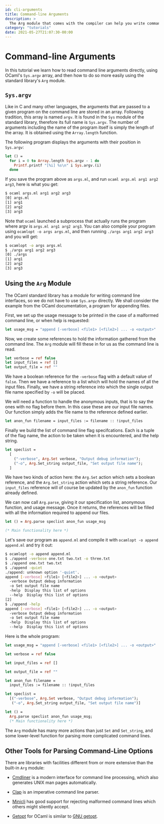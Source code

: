 ```yaml
---
id: cli-arguments
title: Command-line Arguments
description: >
  The Arg module that comes with the compiler can help you write command line interfaces
category: "tutorials"
date: 2021-05-27T21:07:30-00:00
---
```


# Command-line Arguments

In this tutorial we learn how to read command line arguments directly, using
OCaml's `Sys.argv` array, and then how to do so more easily using the standard
library's `Arg` module.

## `Sys.argv`

Like in C and many other languages, the arguments that are passed to a given
program on the command line are stored in an array. Following tradition, this
array is named `argv`. It is found in the `Sys` module of the standard library,
therefore its full name is `Sys.argv`. The number of arguments including the
name of the program itself is simply the length of the array. It is obtained
using the `Array.length` function.

The following program displays the arguments with their position in `Sys.argv`:

<!-- $MDX file=examples/args.ml -->
```ocaml
let () =
  for i = 0 to Array.length Sys.argv - 1 do
    Printf.printf "[%i] %s\n" i Sys.argv.(i)
  done
```

If you save the program above as `args.ml`, and run `ocaml args.ml arg1 arg2
arg3`, here is what you get:

<!-- $MDX dir=examples -->
```sh
$ ocaml args.ml arg1 arg2 arg3
[0] args.ml
[1] arg1
[2] arg2
[3] arg3
```

Note that `ocaml` launched a subprocess that actually runs the program where
argv is `args.ml arg1 arg2 arg3`. You can also compile your program using
`ocamlopt -o args args.ml`, and then running `./args arg1 arg2 arg3` and you
will get:

<!-- $MDX dir=examples -->
```sh
$ ocamlopt -o args args.ml
$ ./args arg1 arg2 arg3
[0] ./args
[1] arg1
[2] arg2
[3] arg3
```

## Using the `Arg` Module

The OCaml standard library has a module for writing command line interfaces, so
we do not have to use `Sys.argv` directly. We shall consider the example from
the OCaml documentation, a program for appending files.

First, we set up the usage message to be printed in the case of a malformed
command line, or when help is requested:

<!-- $MDX file=examples/append.ml,part=0 -->
```ocaml
let usage_msg = "append [-verbose] <file1> [<file2>] ... -o <output>"
```

Now, we create some references to hold the information gathered from the
command line. The `Arg` module will fill these in for us as the command line is
read.

<!-- $MDX file=examples/append.ml,part=1 -->
```ocaml
let verbose = ref false
let input_files = ref []
let output_file = ref ""
```

We have a boolean reference for the `-verbose` flag with a default value of
`false`. Then we have a reference to a list which will hold the names of all
the input files. Finally, we have a string reference into which the single
output file name specified by `-o` will be placed.

We will need a function to handle the anonymous inputs, that is to say the ones
with no flag before them. In this case these are our input file names. Our
function simply adds the file name to the reference defined earlier.

<!-- $MDX file=examples/append.ml,part=2 -->
```ocaml
let anon_fun filename = input_files := filename :: !input_files
```

Finally we build the list of command line flag specifcations. Each is a tuple
of the flag name, the action to be taken when it is encountered, and the help
string.

<!-- $MDX file=examples/append.ml,part=3 -->
```ocaml
let speclist =
  [
    ("-verbose", Arg.Set verbose, "Output debug information");
    ("-o", Arg.Set_string output_file, "Set output file name");
  ]
```

We have two kinds of action here: the `Arg.Set` action which sets a boolean
reference, and the `Arg.Set_string` action which sets a string reference. Our
`input_files` reference will of course be updated by the `anon_fun` function
already defined.

We can now call `Arg.parse`, giving it our specification list, anonymous
function, and usage message. Once it returns, the references will be filled
with all the information required to append our files.

<!-- $MDX file=examples/append.ml,part=4 -->
```ocaml
let () = Arg.parse speclist anon_fun usage_msg

(* Main functionality here *)
```

Let's save our program as `append.ml` and compile it with `ocamlopt -o append
append.ml` and try it out:

<!-- $MDX dir=examples -->
```sh
$ ocamlopt -o append append.ml
$ ./append -verbose one.txt two.txt -o three.txt
$ ./append one.txt two.txt
$ ./append -quiet
./append: unknown option '-quiet'.
append [-verbose] <file1> [<file2>] ... -o <output>
  -verbose Output debug information
  -o Set output file name
  -help  Display this list of options
  --help  Display this list of options
[2]
$ ./append -help
append [-verbose] <file1> [<file2>] ... -o <output>
  -verbose Output debug information
  -o Set output file name
  -help  Display this list of options
  --help  Display this list of options
```

Here is the whole program:

```ocaml
let usage_msg = "append [-verbose] <file1> [<file2>] ... -o <output>"

let verbose = ref false

let input_files = ref []

let output_file = ref ""

let anon_fun filename =
  input_files := filename :: !input_files

let speclist =
  [("-verbose", Arg.Set verbose, "Output debug information");
   ("-o", Arg.Set_string output_file, "Set output file name")]

let () =
  Arg.parse speclist anon_fun usage_msg;
  (* Main functionality here *)
```

The `Arg` module has many more actions than just `Set` and `Set_string`, and
some lower-level function for parsing more complicated command lines.

## Other Tools for Parsing Command-Line Options

There are libraries with facilities different from or more extensive than the
built-in `Arg` module:

* [Cmdliner](https://erratique.ch/software/cmdliner/doc/Cmdliner) is a modern
  interface for command line processing, which also generates UNIX man pages
  automatically.

* [Clap](https://opam.ocaml.org/packages/clap/) is an imperative command line
  parser.

* [Minicli](https://opam.ocaml.org/packages/minicli/) has good support for
  rejecting malformed command lines which others might sliently accept.

* [Getopt](https://opam.ocaml.org/packages/getopt/) for OCaml is similar to
  [GNU getopt](https://www.gnu.org/software/libc/manual/html_node/Getopt.html).
